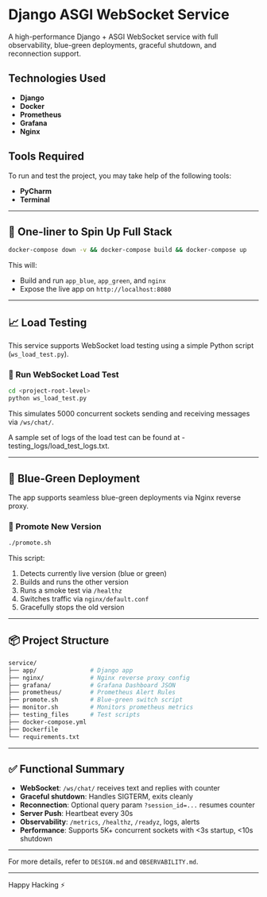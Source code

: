 # Django ASGI WebSocket Service

A high-performance Django + ASGI WebSocket service with full observability, blue-green deployments, graceful shutdown, and reconnection support.

## Technologies Used

- **Django**
- **Docker** 
- **Prometheus**
- **Grafana**
- **Nginx**

## Tools Required

To run and test the project, you may take help of the following tools:

- **PyCharm**
- **Terminal**

---

## 🚀 One-liner to Spin Up Full Stack

```bash
docker-compose down -v && docker-compose build && docker-compose up
```

This will:

- Build and run `app_blue`, `app_green`, and `nginx`
- Expose the live app on `http://localhost:8080`

---

## 📈 Load Testing

This service supports WebSocket load testing using a simple Python script (`ws_load_test.py`).

### 🔁 Run WebSocket Load Test

```bash
cd <project-root-level>
python ws_load_test.py
```

This simulates 5000 concurrent sockets sending and receiving messages via `/ws/chat/`.

A sample set of logs of the load test can be found at - testing_logs/load_test_logs.txt. 


---

## 🔁 Blue-Green Deployment

The app supports seamless blue-green deployments via Nginx reverse proxy.

### 🔄 Promote New Version

```bash
./promote.sh
```

This script:

1. Detects currently live version (blue or green)
2. Builds and runs the other version
3. Runs a smoke test via `/healthz`
4. Switches traffic via `nginx/default.conf`
5. Gracefully stops the old version

---

## 📦 Project Structure

```bash
service/
├── app/               # Django app
├── nginx/             # Nginx reverse proxy config
├── grafana/           # Grafana Dashboard JSON
├── prometheus/        # Prometheus Alert Rules
├── promote.sh         # Blue-green switch script
├── monitor.sh         # Monitors prometheus metrics
├── testing_files      # Test scripts
├── docker-compose.yml
├── Dockerfile
└── requirements.txt
```

---

## ✅ Functional Summary

- **WebSocket**: `/ws/chat/` receives text and replies with counter
- **Graceful shutdown**: Handles SIGTERM, exits cleanly
- **Reconnection**: Optional query param `?session_id=...` resumes counter
- **Server Push**: Heartbeat every 30s
- **Observability**: `/metrics`, `/healthz`, `/readyz`, logs, alerts
- **Performance**: Supports 5K+ concurrent sockets with <3s startup, <10s shutdown

---

For more details, refer to `DESIGN.md` and `OBSERVABILITY.md`.

---

Happy Hacking ⚡

